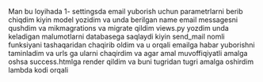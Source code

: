 Man bu loyihada 1- settingsda email yuborish uchun parametrlarni berib chiqdim
 kiyin model yozidim va unda berilgan name email messagesni  qushdim va mikmagrations va migrate qildim
 views.py yozdim unda keladigan malumotlarni databasega saqlaydi
 kiyin send_mail nomli funksiyani tashaqaridan chaqirib oldim va u orqali emailga habar yuborishni taminladim
 va urls ga ularni chaqirdim va agar amal muvoffiqiyatli amalga oshsa success.htmlga render qildim va buni
 tugridan tugri amalga oshirdim lambda kodi orqali